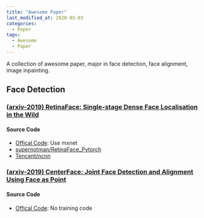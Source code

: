 ```yaml
---
title: "Awesome Paper"
last_modified_at: 2020-03-03
categories:
  - Paper
tags:
  - Awesome
  - Paper
---
```


A collection of awesome paper, major in face detection, face alignment, image inpainting.

## Face Detection

### [(arxiv-2019) RetinaFace: Single-stage Dense Face Localisation in the Wild](https://arxiv.org/abs/1905.00641)

#### Source Code

- [Offical Code](https://github.com/deepinsight/insightface/tree/master/RetinaFace): Use mxnet
- [supernotman/RetinaFace_Pytorch](https://github.com/supernotman/RetinaFace_Pytorch)
- [Tencent/ncnn](https://github.com/Tencent/ncnn/blob/master/examples/retinaface.cpp)

### [(arxiv-2019) CenterFace: Joint Face Detection and Alignment Using Face as Point](https://arxiv.org/abs/1911.03599)

#### Source Code

- [Offical Code](https://github.com/Star-Clouds/CenterFace): No training code
